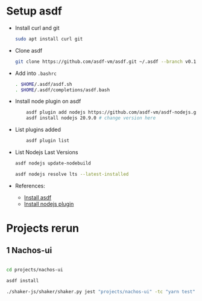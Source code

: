 # Setup asdf


* Install curl and git

    ```bash
    sudo apt install curl git
    ```

* Clone asdf

    ```bash
    git clone https://github.com/asdf-vm/asdf.git ~/.asdf --branch v0.10.2
    ```

* Add into `.bashrc`

    ```bash
    . $HOME/.asdf/asdf.sh
    . $HOME/.asdf/completions/asdf.bash
    ```

* Install node plugin on asdf

    ```bash
        asdf plugin add nodejs https://github.com/asdf-vm/asdf-nodejs.git
        asdf install nodejs 20.9.0 # change version here
    ```

* List plugins added
    ```bash
        asdf plugin list
    ```

* List Nodejs Last Versions
    ```bash
    asdf nodejs update-nodebuild

    asdf nodejs resolve lts --latest-installed
    ```

* References:
    - [Install asdf](https://fumachi.mat.br/2022/10/05/ubuntu-22-04-lts-asdf-python/)
    - [Install nodejs plugin](https://blog.logrocket.com/manage-node-js-versions-using-asdf/)


# Projects rerun

## 1 Nachos-ui


```bash 

cd projects/nachos-ui

asdf install

./shaker-js/shaker/shaker.py jest "projects/nachos-ui" -tc "yarn test" -o "logs/nachos-ui/output"
```
